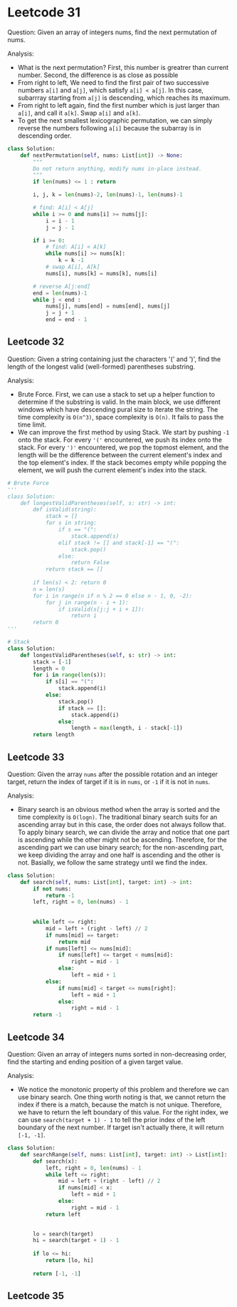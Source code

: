 # Leetcode 31

Question: Given an array of integers nums, find the next permutation of nums.

Analysis:
- What is the next permutation? First, this number is greatrer than current number. Second, the difference is as close as possible
- From right to left, We need to find the first pair of two successive numbers `a[i]` and `a[j]`, which satisfy `a[i] < a[j]`. In this case, subarrray starting from `a[j]` is descending, which reaches its maximum.
- From right to left again, find the first number which is just larger than `a[i]`, and call it `a[k]`. Swap `a[i]` and `a[k]`. 
- To get the next smallest lexicographic permutation, we can simply reverse the numbers following `a[i]` because the subarray is in descending order.

```python
class Solution:
    def nextPermutation(self, nums: List[int]) -> None:
        """
        Do not return anything, modify nums in-place instead.
        """
        if len(nums) <= 1 : return

        i, j, k = len(nums)-2, len(nums)-1, len(nums)-1

        # find: A[i] < A[j]
        while i >= 0 and nums[i] >= nums[j]:
            i = i - 1
            j = j - 1

        if i >= 0:  
            # find: A[i] < A[k]
            while nums[i] >= nums[k]:
                k = k -1
            # swap A[i], A[k]
            nums[i], nums[k] = nums[k], nums[i]

        # reverse A[j:end]
        end = len(nums)-1
        while j < end :
            nums[j], nums[end] = nums[end], nums[j]
            j = j + 1
            end = end - 1
```

## Leetcode 32

Question: Given a string containing just the characters '(' and ')', find the length of the longest valid (well-formed) parentheses substring.

Analysis: 
- Brute Force. First, we can use a stack to set up a helper function to determine if the substring is valid. In the main block, we use different windows which have descending pural size to iterate the string. The time complexity is `O(n^3)`, space complexity is `O(n)`. It fails to pass the time limit.
- We can improve the first method by using Stack. We start by pushing `-1` onto the stack. For every `'('` encountered, we push its index onto the stack. For every `')'` encountered, we pop the topmost element, and the length will be the difference between the current element's index and the top element's index. If the stack becomes empty while popping the element, we will push the current element's index into the stack. 


```python
# Brute Force
'''
class Solution:
    def longestValidParentheses(self, s: str) -> int:
        def isValid(string):
            stack = []
            for s in string:
                if s == "(":
                    stack.append(s)
                elif stack != [] and stack[-1] == "(":
                    stack.pop()
                else:
                    return False
            return stack == []
        
        if len(s) < 2: return 0
        n = len(s)
        for i in range(n if n % 2 == 0 else n - 1, 0, -2):
            for j in range(n - i + 1):
                if isValid(s[j:j + i + 1]):
                    return i
        return 0
'''   

# Stack
class Solution:
    def longestValidParentheses(self, s: str) -> int:
        stack = [-1]
        length = 0
        for i in range(len(s)):
            if s[i] == "(":
                stack.append(i)
            else:
                stack.pop()
                if stack == []:
                    stack.append(i)
                else:
                    length = max(length, i - stack[-1])
        return length
```

## Leetcode 33

Question: Given the array `nums` after the possible rotation and an integer target, return the index of target if it is in `nums`, or `-1` if it is not in `nums`.

Analysis:
- Binary search is an obvious method when the array is sorted and the time complexity is `O(logn)`. The traditional binary search suits for an ascending array but in this case, the order does not always follow that. To apply binary search, we can divide the array and notice that one part is ascending while the other might not be ascending. Therefore, for the ascending part we can use binary search; for the non-ascending part, we keep dividing the array and one half is ascending and the other is not. Basially, we follow the same strategy until we find the index.

```python
class Solution:
    def search(self, nums: List[int], target: int) -> int:
        if not nums:
            return -1
        left, right = 0, len(nums) - 1
        
        
        while left <= right:
            mid = left + (right - left) // 2
            if nums[mid] == target:
                return mid
            if nums[left] <= nums[mid]:
                if nums[left] <= target < nums[mid]:
                    right = mid - 1
                else:
                    left = mid + 1
            else:
                if nums[mid] < target <= nums[right]:
                    left = mid + 1
                else:
                    right = mid - 1
        return -1
```

## Leetcode 34

Question: Given an array of integers nums sorted in non-decreasing order, find the starting and ending position of a given target value.

Analysis:
- We notice the monotonic property of this problem and therefore we can use binary search. One thing worth noting is that, we cannot return the index if there is a match, because the match is not unique. Therefore, we have to return the left boundary of this value. For the right index, we can use `search(target + 1) - 1` to tell the prior index of the left boundary of the next number. If target isn't actually there, it will return `[-1, -1]`.

```python
class Solution:
    def searchRange(self, nums: List[int], target: int) -> List[int]:    
        def search(x):
            left, right = 0, len(nums) - 1          
            while left <= right:
                mid = left + (right - left) // 2
                if nums[mid] < x:
                    left = mid + 1
                else:
                    right = mid - 1                    
            return left
        

        lo = search(target)
        hi = search(target + 1) - 1
        
        if lo <= hi:
            return [lo, hi]
                
        return [-1, -1]
```

## Leetcode 35
